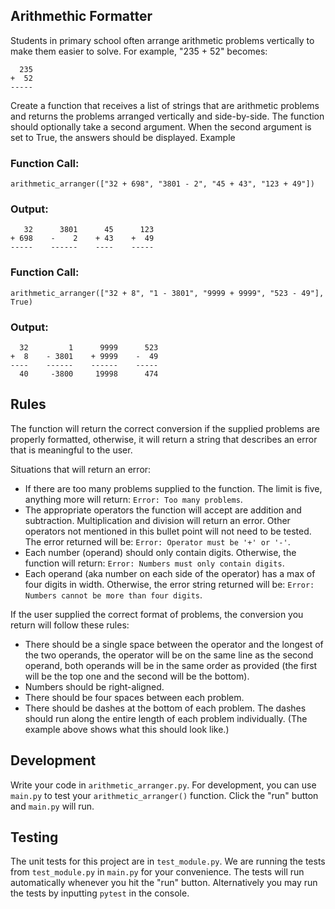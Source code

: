 ## Arithmethic Formatter

Students in primary school often arrange arithmetic problems vertically to make them easier to solve. For example, "235 + 52" becomes:

`  235` <br>
`+  52` <br>
`-----`

Create a function that receives a list of strings that are arithmetic problems and returns the problems arranged vertically and side-by-side. The function should optionally take a second argument. When the second argument is set to True, the answers should be displayed.
Example

### Function Call:

`arithmetic_arranger(["32 + 698", "3801 - 2", "45 + 43", "123 + 49"])`

### Output:

`   32      3801      45      123`<br>
`+ 698    -    2    + 43    +  49`<br>
`-----    ------    ----    -----`

### Function Call:

`arithmetic_arranger(["32 + 8", "1 - 3801", "9999 + 9999", "523 - 49"], True)`

### Output:

`  32         1      9999      523`<br>
`+  8    - 3801    + 9999    -  49`<br>
`----    ------    ------    -----`<br>
`  40     -3800     19998      474`<br>

## Rules

The function will return the correct conversion if the supplied problems are properly formatted, otherwise, it will return a string that describes an error that is meaningful to the user.

Situations that will return an error:
- If there are too many problems supplied to the function. The limit is five, anything more will return: `Error: Too many problems`.
- The appropriate operators the function will accept are addition and subtraction. Multiplication and division will return an error. Other operators not mentioned in this bullet point will not need to be tested. The error returned will be: `Error: Operator must be '+' or '-'`.
- Each number (operand) should only contain digits. Otherwise, the function will return: `Error: Numbers must only contain digits`.
- Each operand (aka number on each side of the operator) has a max of four digits in width. Otherwise, the error string returned will be: `Error: Numbers cannot be more than four digits`.

If the user supplied the correct format of problems, the conversion you return will follow these rules:
- There should be a single space between the operator and the longest of the two operands, the operator will be on the same line as the second operand, both operands will be in the same order as provided (the first will be the top one and the second will be the bottom).
- Numbers should be right-aligned.
- There should be four spaces between each problem.
- There should be dashes at the bottom of each problem. The dashes should run along the entire length of each problem individually. (The example above shows what this should look like.)

## Development

Write your code in `arithmetic_arranger.py`. For development, you can use `main.py` to test your `arithmetic_arranger()` function. Click the "run" button and `main.py` will run.

## Testing

The unit tests for this project are in `test_module.py`. We are running the tests from `test_module.py` in `main.py` for your convenience. The tests will run automatically whenever you hit the "run" button. Alternatively you may run the tests by inputting `pytest` in the console.
